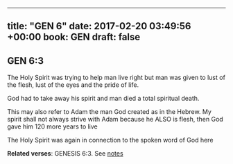 
---
title: "GEN 6"
date: 2017-02-20 03:49:56 +00:00
book: GEN
draft: false
---

## GEN 6:3

The Holy Spirit was trying to help man live right but man was given to lust of the flesh, lust of the eyes and the pride of life.

God had to take away his spirit and man died a total spiritual death.

This may also refer to Adam the man God created as in the Hebrew. My spirit shall not always strive with Adam because he ALSO is flesh, then God gave him 120 more years to live

The Holy Spirit was again in connection to the spoken word of God here

**Related verses**: GENESIS 6:3. See [notes](https://my.bible.com/notes/2574519133950174020)

